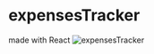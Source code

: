 # expensesTracker
made with React
![expensesTracker](https://user-images.githubusercontent.com/81618370/171767200-ce9a86e7-bd32-45c1-bb25-b9ac56539b62.jpg)
